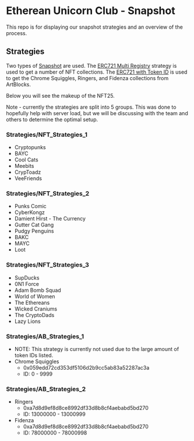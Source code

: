 # Etherean Unicorn Club - Snapshot

This repo is for displaying our snapshot strategies and an overview of the process.

## Strategies

Two types of [Snapshot](https://snapshot.org) are used. The [ERC721 Multi Registry](https://github.com/snapshot-labs/snapshot-strategies/tree/master/src/strategies/erc721-multi-registry) strategy is used to get a number of NFT collections. The [ERC721 with Token ID](https://github.com/snapshot-labs/snapshot-strategies/tree/master/src/strategies/erc721-with-tokenid) is used to get the Chrome Squiggles, Ringers, and Fidenza collections from ArtBlocks.

Below you will see the makeup of the NFT25.

Note - currently the strategies are split into 5 groups. This was done to hopefully help with server load, but we will be discussing with the team and others to determine the optimal setup.

### Strategies/NFT_Strategies_1
- Cryptopunks
- BAYC
- Cool Cats
- Meebits
- CrypToadz
- VeeFriends

### Strategies/NFT_Strategies_2
- Punks Comic
- CyberKongz
- Damient Hirst - The Currency
- Gutter Cat Gang
- Pudgy Penguins
- BAKC
- MAYC
- Loot

### Strategies/NFT_Strategies_3
- SupDucks
- 0N1 Force
- Adam Bomb Squad
- World of Women
- The Ethereans
- Wicked Craniums
- The CryptoDads
- Lazy Lions

### Strategies/AB_Strategies_1
- NOTE: This strategy is currently not used due to the large amount of token IDs listed.
- Chrome Squiggles 
    - 0x059edd72cd353df5106d2b9cc5ab83a52287ac3a
    - ID: 0 - 9999

### Strategies/AB_Strategies_2
- Ringers
    - 0xa7d8d9ef8d8ce8992df33d8b8cf4aebabd5bd270
    - ID: 13000000 - 13000999
- Fidenza
    - 0xa7d8d9ef8d8ce8992df33d8b8cf4aebabd5bd270
    - ID: 78000000 - 78000998
